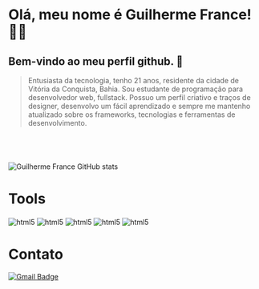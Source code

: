 
# Olá, meu nome é <strong>Guilherme France!</strong> 👋🏽

## Bem-vindo ao meu perfil github. 🔭


> Entusiasta da tecnologia, tenho 21 anos, residente da cidade de Vitória da Conquista, Bahia. Sou estudante de programação para desenvolvedor web, fullstack. Possuo um perfil criativo e traços de designer, desenvolvo um fácil aprendizado e sempre me mantenho atualizado sobre os frameworks, tecnologias e ferramentas de desenvolvimento.
 #

<br/>


![Guilherme France GitHub stats](https://github-readme-stats.vercel.app/api?username=GuilhermeFrance&show_icons=true&theme=dark)

# Tools
<div style="display: inline_block">
  <img align="center" alt ="html5" src="https://img.shields.io/badge/HTML5-E34F26?style=for-the-badge&logo=html5&logoColor=white">
  <img align="center" alt ="html5" src="https://img.shields.io/badge/CSS3-1572B6?style=for-the-badge&logo=css3&logoColor=white">
  <img align="center" alt ="html5" src="https://img.shields.io/badge/JavaScript-F7DF1E?style=for-the-badge&logo=javascript&logoColor=black">
  <img align="center" alt ="html5" src="https://img.shields.io/badge/Vue.js-35495E?style=for-the-badge&logo=vue.js&logoColor=4FC08D">
  <img align="center" alt ="html5" src="https://img.shields.io/badge/React-20232A?style=for-the-badge&logo=react&logoColor=61DAFB">
 </div>
 
#
# Contato

[![Gmail Badge](https://img.shields.io/badge/-guilherme.france9@gmail.com-006bed?style=flat-square&logo=Gmail&logoColor=white&link=mailto:caiquesantos04087@gmail.com)](mailto:guilherme.france9@gmail.com)
